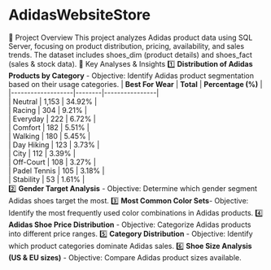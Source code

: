 # AdidasWebsiteStore
📌 Project Overview
This project analyzes Adidas product data using SQL Server, focusing on product distribution, pricing, availability, and sales trends. The dataset includes shoes_dim (product details) and shoes_fact (sales & stock data).
📂 Key Analyses & Insights
1️⃣ **Distribution of Adidas Products by Category** - Objective: Identify Adidas product segmentation based on their usage categories.
| **Best For Wear**  | **Total** | **Percentage (%)** |  
|-------------------|--------|----------------|  
| Neutral          | 1,153  | 34.92%         |  
| Racing          | 304    | 9.21%          |  
| Everyday        | 222    | 6.72%          |  
| Comfort        | 182    | 5.51%          |  
| Walking        | 180    | 5.45%          |  
| Day Hiking     | 123    | 3.73%          |  
| City           | 112    | 3.39%          |  
| Off-Court      | 108    | 3.27%          |  
| Padel Tennis   | 105    | 3.18%          |  
| Stability      | 53     | 1.61%          |  
2️⃣ **Gender Target Analysis** - Objective: Determine which gender segment Adidas shoes target the most.
3️⃣ **Most Common Color Sets**- Objective: Identify the most frequently used color combinations in Adidas products.
4️⃣ **Adidas Shoe Price Distribution** - Objective: Categorize Adidas products into different price ranges.
5️⃣ **Category Distribution** - Objective: Identify which product categories dominate Adidas sales.
6️⃣ **Shoe Size Analysis (US & EU sizes)** - Objective: Compare Adidas product sizes available.

